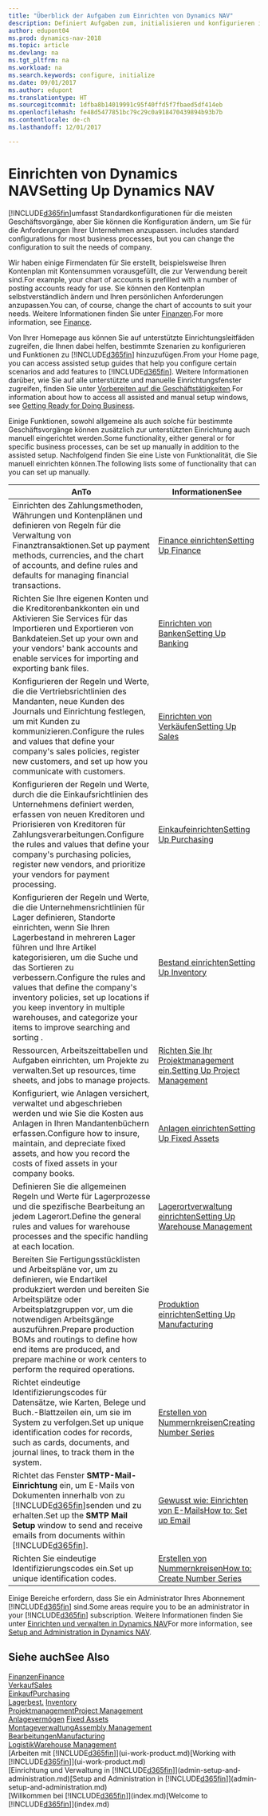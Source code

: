```yaml
---
title: "Überblick der Aufgaben zum Einrichten von Dynamics NAV"
description: Definiert Aufgaben zum, initialisieren und konfigurieren in Dynamics NAV, um Ihren Anforderungen zu entsprechen.
author: edupont04
ms.prod: dynamics-nav-2018
ms.topic: article
ms.devlang: na
ms.tgt_pltfrm: na
ms.workload: na
ms.search.keywords: configure, initialize
ms.date: 09/01/2017
ms.author: edupont
ms.translationtype: HT
ms.sourcegitcommit: 1dfba8b14019991c95f40ffd5f7fbaed5df414eb
ms.openlocfilehash: fe48d5477851bc79c29c0a918470439894b93b7b
ms.contentlocale: de-ch
ms.lasthandoff: 12/01/2017

---
```

# <a name="setting-up-dynamics-nav"></a><span data-ttu-id="c2c03-103">Einrichten von Dynamics NAV</span><span class="sxs-lookup"><span data-stu-id="c2c03-103">Setting Up Dynamics NAV</span></span>
[!INCLUDE[d365fin](includes/d365fin_md.md)]<span data-ttu-id="c2c03-104">umfasst Standardkonfigurationen für die meisten Geschäftsvorgänge, aber Sie können die Konfiguration ändern, um Sie für die Anforderungen Ihrer Unternehmen anzupassen.</span><span class="sxs-lookup"><span data-stu-id="c2c03-104"> includes standard configurations for most business processes, but you can change the configuration to suit the needs of company.</span></span>

<span data-ttu-id="c2c03-105">Wir haben einige Firmendaten für Sie erstellt, beispielsweise Ihren Kontenplan mit Kontensummen vorausgefüllt, die zur Verwendung bereit sind.</span><span class="sxs-lookup"><span data-stu-id="c2c03-105">For example, your chart of accounts is prefilled with a number of posting accounts ready for use.</span></span> <span data-ttu-id="c2c03-106">Sie können den Kontenplan selbstverständlich ändern und Ihren persönlichen Anforderungen anzupassen.</span><span class="sxs-lookup"><span data-stu-id="c2c03-106">You can, of course, change the chart of accounts to suit your needs.</span></span> <span data-ttu-id="c2c03-107">Weitere Informationen finden Sie unter [Finanzen](finance.md).</span><span class="sxs-lookup"><span data-stu-id="c2c03-107">For more information, see [Finance](finance.md).</span></span>

<span data-ttu-id="c2c03-108">Von Ihrer Homepage aus können Sie auf unterstützte Einrichtungsleitfäden zugreifen, die Ihnen dabei helfen, bestimmte Szenarien zu konfigurieren und Funktionen zu [!INCLUDE[d365fin](includes/d365fin_md.md)] hinzuzufügen.</span><span class="sxs-lookup"><span data-stu-id="c2c03-108">From your Home page, you can access assisted setup guides that help you configure certain scenarios and add features to [!INCLUDE[d365fin](includes/d365fin_md.md)].</span></span> <span data-ttu-id="c2c03-109">Weitere Informationen darüber, wie Sie auf alle unterstützte und manuelle Einrichtungsfenster zugreifen, finden Sie unter [Vorbereiten auf die Geschäftstätigkeiten](ui-get-ready-business.md).</span><span class="sxs-lookup"><span data-stu-id="c2c03-109">For information about how to access all assisted and manual setup windows, see [Getting Ready for Doing Business](ui-get-ready-business.md).</span></span>

<span data-ttu-id="c2c03-110">Einige Funktionen, sowohl allgemeine als auch solche für bestimmte Geschäftsvorgänge können zusätzlich zur unterstützten Einrichtung auch manuell eingerichtet werden.</span><span class="sxs-lookup"><span data-stu-id="c2c03-110">Some functionality, either general or for specific business processes, can be set up manually in addition to the assisted setup.</span></span> <span data-ttu-id="c2c03-111">Nachfolgend finden Sie eine Liste von  Funktionalität, die Sie manuell einrichten können.</span><span class="sxs-lookup"><span data-stu-id="c2c03-111">The following lists some of functionality that can you can set up manually.</span></span>

| <span data-ttu-id="c2c03-112">An</span><span class="sxs-lookup"><span data-stu-id="c2c03-112">To</span></span> | <span data-ttu-id="c2c03-113">Informationen</span><span class="sxs-lookup"><span data-stu-id="c2c03-113">See</span></span> |
| --- | --- |
| <span data-ttu-id="c2c03-114">Einrichten des Zahlungsmethoden, Währungen und Kontenplänen und definieren von Regeln für die Verwaltung von Finanztransaktionen.</span><span class="sxs-lookup"><span data-stu-id="c2c03-114">Set up payment methods, currencies, and the chart of accounts, and define rules and defaults for managing financial transactions.</span></span> |[<span data-ttu-id="c2c03-115">Finance einrichten</span><span class="sxs-lookup"><span data-stu-id="c2c03-115">Setting Up Finance</span></span>](finance-setup-finance.md) |
| <span data-ttu-id="c2c03-116">Richten Sie Ihre eigenen Konten und die Kreditorenbankkonten ein und Aktivieren Sie Services für das Importieren und Exportieren von Bankdateien.</span><span class="sxs-lookup"><span data-stu-id="c2c03-116">Set up your own and your vendors' bank accounts and enable services for importing and exporting bank files.</span></span> |[<span data-ttu-id="c2c03-117">Einrichten von Banken</span><span class="sxs-lookup"><span data-stu-id="c2c03-117">Setting Up Banking</span></span>](bank-setup-banking.md) |
| <span data-ttu-id="c2c03-118">Konfigurieren der Regeln und Werte, die die Vertriebsrichtlinien des Mandanten, neue Kunden des Journals und Einrichtung festlegen, um mit Kunden zu kommunizieren.</span><span class="sxs-lookup"><span data-stu-id="c2c03-118">Configure the rules and values that define your company's sales policies, register new customers, and set up how you communicate with customers.</span></span> |[<span data-ttu-id="c2c03-119">Einrichten von Verkäufen</span><span class="sxs-lookup"><span data-stu-id="c2c03-119">Setting Up Sales</span></span>](sales-setup-sales.md) |
| <span data-ttu-id="c2c03-120">Konfigurieren der Regeln und Werte, durch die die Einkaufsrichtlinien des Unternehmens definiert werden, erfassen von neuen Kreditoren und Priorisieren von Kreditoren für Zahlungsverarbeitungen.</span><span class="sxs-lookup"><span data-stu-id="c2c03-120">Configure the rules and values that define your company's purchasing policies, register new vendors, and prioritize your vendors for payment processing.</span></span> |[<span data-ttu-id="c2c03-121">Einkaufeinrichten</span><span class="sxs-lookup"><span data-stu-id="c2c03-121">Setting Up Purchasing</span></span>](purchasing-setup-purchasing.md) |
| <span data-ttu-id="c2c03-122">Konfigurieren der Regeln und Werte, die die Unternehmensrichtlinien für Lager definieren, Standorte einrichten, wenn Sie Ihren Lagerbestand in mehreren Lager führen und Ihre Artikel kategorisieren, um die Suche und das Sortieren zu verbessern.</span><span class="sxs-lookup"><span data-stu-id="c2c03-122">Configure the rules and values that define the company's inventory policies, set up locations if you keep inventory in multiple warehouses, and categorize your items to improve searching and sorting .</span></span> |[<span data-ttu-id="c2c03-123">Bestand einrichten</span><span class="sxs-lookup"><span data-stu-id="c2c03-123">Setting Up Inventory</span></span>](inventory-setup-inventory.md) |
| <span data-ttu-id="c2c03-124">Ressourcen, Arbeitszeittabellen und Aufgaben einrichten, um Projekte zu verwalten.</span><span class="sxs-lookup"><span data-stu-id="c2c03-124">Set up resources, time sheets, and jobs to manage projects.</span></span> |[<span data-ttu-id="c2c03-125">Richten Sie Ihr Projektmanagement ein.</span><span class="sxs-lookup"><span data-stu-id="c2c03-125">Setting Up Project Management</span></span>](projects-setup-projects.md) |
| <span data-ttu-id="c2c03-126">Konfiguriert, wie Anlagen versichert, verwaltet und abgeschrieben werden und wie Sie die Kosten aus Anlagen in Ihren Mandantenbüchern erfassen.</span><span class="sxs-lookup"><span data-stu-id="c2c03-126">Configure how to insure, maintain, and depreciate fixed assets, and how you record the costs of fixed assets in your company books.</span></span> |[<span data-ttu-id="c2c03-127">Anlagen einrichten</span><span class="sxs-lookup"><span data-stu-id="c2c03-127">Setting Up Fixed Assets</span></span>](fa-setup.md) |
|<span data-ttu-id="c2c03-128">Definieren Sie die allgemeinen Regeln und Werte für Lagerprozesse und die spezifische Bearbeitung an jedem Lagerort.</span><span class="sxs-lookup"><span data-stu-id="c2c03-128">Define the general rules and values for warehouse processes and the specific handling at each location.</span></span>|[<span data-ttu-id="c2c03-129">Lagerortverwaltung einrichten</span><span class="sxs-lookup"><span data-stu-id="c2c03-129">Setting Up Warehouse Management</span></span>](warehouse-setup-warehouse.md)|
|<span data-ttu-id="c2c03-130">Bereiten Sie Fertigungsstücklisten und Arbeitspläne vor, um zu definieren, wie Endartikel produkziert werden und bereiten Sie Arbeitsplätze oder Arbeitsplatzgruppen vor, um die notwendigen Arbeitsgänge auszuführen.</span><span class="sxs-lookup"><span data-stu-id="c2c03-130">Prepare production BOMs and routings to define how end items are produced, and prepare machine or work centers to perform the required operations.</span></span>|[<span data-ttu-id="c2c03-131">Produktion einrichten</span><span class="sxs-lookup"><span data-stu-id="c2c03-131">Setting Up Manufacturing</span></span>](production-configure-production-processes.md)|
| <span data-ttu-id="c2c03-132">Richtet eindeutige Identifizierungscodes für Datensätze, wie Karten, Belege und Buch.-Blattzeilen ein, um sie im System zu verfolgen.</span><span class="sxs-lookup"><span data-stu-id="c2c03-132">Set up unique identification codes for records, such as cards, documents, and journal lines, to track them in the system.</span></span> |[<span data-ttu-id="c2c03-133">Erstellen von Nummernkreisen</span><span class="sxs-lookup"><span data-stu-id="c2c03-133">Creating Number Series</span></span>](ui-create-number-series.md) |
| <span data-ttu-id="c2c03-134">Richtet das Fenster **SMTP-Mail-Einrichtung** ein, um E-Mails von Dokumenten innerhalb von zu [!INCLUDE[d365fin](includes/d365fin_md.md)]senden und zu erhalten.</span><span class="sxs-lookup"><span data-stu-id="c2c03-134">Set up the **SMTP Mail Setup** window to send and receive emails from documents within [!INCLUDE[d365fin](includes/d365fin_md.md)].</span></span> |[<span data-ttu-id="c2c03-135">Gewusst wie: Einrichten von E-Mails</span><span class="sxs-lookup"><span data-stu-id="c2c03-135">How to: Set up Email</span></span>](madeira-how-setup-email.md) |
| <span data-ttu-id="c2c03-136">Richten Sie eindeutige Identifizierungscodes ein.</span><span class="sxs-lookup"><span data-stu-id="c2c03-136">Set up unique identification codes.</span></span> |[<span data-ttu-id="c2c03-137">Erstellen von Nummernkreisen</span><span class="sxs-lookup"><span data-stu-id="c2c03-137">How to: Create Number Series</span></span>](ui-create-number-series.md) |

<span data-ttu-id="c2c03-138">Einige Bereiche erfordern, dass Sie ein Administrator Ihres Abonnement [!INCLUDE[d365fin](includes/d365fin_md.md)] sind.</span><span class="sxs-lookup"><span data-stu-id="c2c03-138">Some areas require you to be an administrator in your [!INCLUDE[d365fin](includes/d365fin_md.md)] subscription.</span></span> <span data-ttu-id="c2c03-139">Weitere Informationen finden Sie unter [Einrichten und verwalten in Dynamics NAV](admin-setup-and-administration.md)</span><span class="sxs-lookup"><span data-stu-id="c2c03-139">For more information, see [Setup and Administration in Dynamics NAV](admin-setup-and-administration.md).</span></span>  

## <a name="see-also"></a><span data-ttu-id="c2c03-140">Siehe auch</span><span class="sxs-lookup"><span data-stu-id="c2c03-140">See Also</span></span>
[<span data-ttu-id="c2c03-141">Finanzen</span><span class="sxs-lookup"><span data-stu-id="c2c03-141">Finance</span></span>](finance.md)  
[<span data-ttu-id="c2c03-142">Verkauf</span><span class="sxs-lookup"><span data-stu-id="c2c03-142">Sales</span></span>](sales-manage-sales.md)  
[<span data-ttu-id="c2c03-143">Einkauf</span><span class="sxs-lookup"><span data-stu-id="c2c03-143">Purchasing</span></span>](purchasing-manage-purchasing.md)  
<span data-ttu-id="c2c03-144">[Lagerbest.](inventory-manage-inventory.md)  </span><span class="sxs-lookup"><span data-stu-id="c2c03-144">[Inventory](inventory-manage-inventory.md)  </span></span>  
[<span data-ttu-id="c2c03-145">Projektmanagement</span><span class="sxs-lookup"><span data-stu-id="c2c03-145">Project Management</span></span>](projects-manage-projects.md)  
<span data-ttu-id="c2c03-146">[Anlagevermögen](fa-manage.md)  </span><span class="sxs-lookup"><span data-stu-id="c2c03-146">[Fixed Assets](fa-manage.md)  </span></span>  
[<span data-ttu-id="c2c03-147">Montageverwaltung</span><span class="sxs-lookup"><span data-stu-id="c2c03-147">Assembly Management</span></span>](assembly-assemble-items.md)  
[<span data-ttu-id="c2c03-148">Bearbeitungen</span><span class="sxs-lookup"><span data-stu-id="c2c03-148">Manufacturing</span></span>](production-manage-manufacturing.md)  
[<span data-ttu-id="c2c03-149">Logistik</span><span class="sxs-lookup"><span data-stu-id="c2c03-149">Warehouse Management</span></span>](warehouse-manage-warehouse.md)  
<span data-ttu-id="c2c03-150">[Arbeiten mit [!INCLUDE[d365fin](includes/d365fin_md.md)]](ui-work-product.md)</span><span class="sxs-lookup"><span data-stu-id="c2c03-150">[Working with [!INCLUDE[d365fin](includes/d365fin_md.md)]](ui-work-product.md)</span></span>  
<span data-ttu-id="c2c03-151">[Einrichtung und Verwaltung in [!INCLUDE[d365fin](includes/d365fin_md.md)]](admin-setup-and-administration.md)</span><span class="sxs-lookup"><span data-stu-id="c2c03-151">[Setup and Administration in [!INCLUDE[d365fin](includes/d365fin_md.md)]](admin-setup-and-administration.md)</span></span>  
<span data-ttu-id="c2c03-152">[Willkommen bei [!INCLUDE[d365fin](includes/d365fin_md.md)]](index.md)</span><span class="sxs-lookup"><span data-stu-id="c2c03-152">[Welcome to [!INCLUDE[d365fin](includes/d365fin_md.md)]](index.md)</span></span>  

